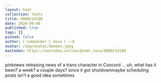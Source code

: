 ```yaml
---
layout: toot
collection: toots
title: 0908214100
date: 2024-09-08
published: true
tags: []
pinned: false
author: ⸸ commander ░ nova ⸸ :~$
avatar: /img/avatar/daemon.jpeg
mastodon: https://mastodon.online/@cmdr_nova/0908214100
---
```


pinknews releasing news of a trans character in Concord ... uh, what has it been? a week? a couple days? since it got shutdownmaybe scheduling posts isn't a good idea sometimes
